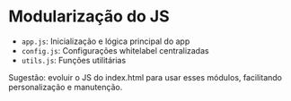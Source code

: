 # Modularização do JS

- `app.js`: Inicialização e lógica principal do app
- `config.js`: Configurações whitelabel centralizadas
- `utils.js`: Funções utilitárias

Sugestão: evoluir o JS do index.html para usar esses módulos, facilitando personalização e manutenção.

